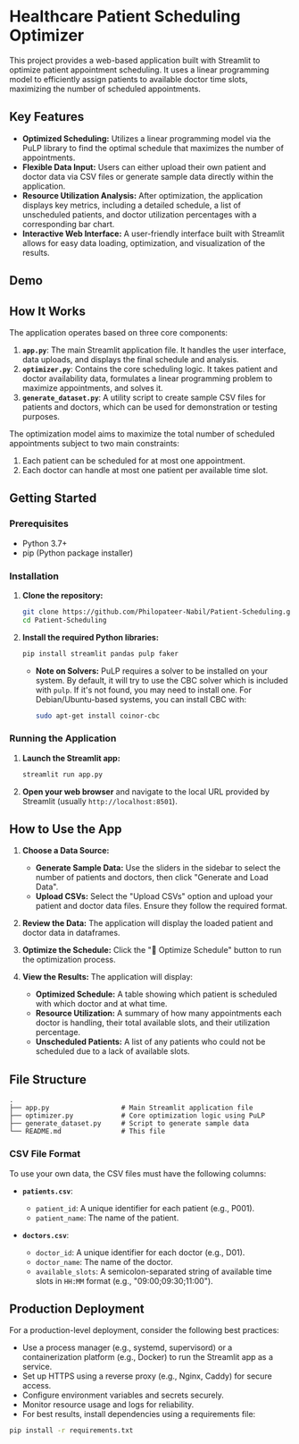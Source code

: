# Healthcare Patient Scheduling Optimizer

This project provides a web-based application built with Streamlit to optimize patient appointment scheduling. It uses a linear programming model to efficiently assign patients to available doctor time slots, maximizing the number of scheduled appointments.

## Key Features

  * **Optimized Scheduling:** Utilizes a linear programming model via the PuLP library to find the optimal schedule that maximizes the number of appointments.
  * **Flexible Data Input:** Users can either upload their own patient and doctor data via CSV files or generate sample data directly within the application.
  * **Resource Utilization Analysis:** After optimization, the application displays key metrics, including a detailed schedule, a list of unscheduled patients, and doctor utilization percentages with a corresponding bar chart.
  * **Interactive Web Interface:** A user-friendly interface built with Streamlit allows for easy data loading, optimization, and visualization of the results.

## Demo

## How It Works

The application operates based on three core components:

1.  **`app.py`**: The main Streamlit application file. It handles the user interface, data uploads, and displays the final schedule and analysis.
2.  **`optimizer.py`**: Contains the core scheduling logic. It takes patient and doctor availability data, formulates a linear programming problem to maximize appointments, and solves it.
3.  **`generate_dataset.py`**: A utility script to create sample CSV files for patients and doctors, which can be used for demonstration or testing purposes.

The optimization model aims to maximize the total number of scheduled appointments subject to two main constraints:

1.  Each patient can be scheduled for at most one appointment.
2.  Each doctor can handle at most one patient per available time slot.

## Getting Started

### Prerequisites

  * Python 3.7+
  * pip (Python package installer)

### Installation

1.  **Clone the repository:**

    ```bash
    git clone https://github.com/Philopateer-Nabil/Patient-Scheduling.git
    cd Patient-Scheduling
    ```

2.  **Install the required Python libraries:**

    ```bash
    pip install streamlit pandas pulp faker
    ```

      * **Note on Solvers:** PuLP requires a solver to be installed on your system. By default, it will try to use the CBC solver which is included with `pulp`. If it's not found, you may need to install one. For Debian/Ubuntu-based systems, you can install CBC with:
        ```bash
        sudo apt-get install coinor-cbc
        ```

### Running the Application

1.  **Launch the Streamlit app:**

    ```bash
    streamlit run app.py
    ```

2.  **Open your web browser** and navigate to the local URL provided by Streamlit (usually `http://localhost:8501`).

## How to Use the App

1.  **Choose a Data Source:**

      * **Generate Sample Data:** Use the sliders in the sidebar to select the number of patients and doctors, then click "Generate and Load Data".
      * **Upload CSVs:** Select the "Upload CSVs" option and upload your patient and doctor data files. Ensure they follow the required format.

2.  **Review the Data:** The application will display the loaded patient and doctor data in dataframes.

3.  **Optimize the Schedule:** Click the "🚀 Optimize Schedule" button to run the optimization process.

4.  **View the Results:** The application will display:

      * **Optimized Schedule:** A table showing which patient is scheduled with which doctor and at what time.
      * **Resource Utilization:** A summary of how many appointments each doctor is handling, their total available slots, and their utilization percentage.
      * **Unscheduled Patients:** A list of any patients who could not be scheduled due to a lack of available slots.

## File Structure

```
.
├── app.py                  # Main Streamlit application file
├── optimizer.py            # Core optimization logic using PuLP
├── generate_dataset.py     # Script to generate sample data
└── README.md               # This file
```

### CSV File Format

To use your own data, the CSV files must have the following columns:

  * **`patients.csv`**:

      * `patient_id`: A unique identifier for each patient (e.g., P001).
      * `patient_name`: The name of the patient.

  * **`doctors.csv`**:

      * `doctor_id`: A unique identifier for each doctor (e.g., D01).
      * `doctor_name`: The name of the doctor.
      * `available_slots`: A semicolon-separated string of available time slots in `HH:MM` format (e.g., "09:00;09:30;11:00").

## Production Deployment

For a production-level deployment, consider the following best practices:

- Use a process manager (e.g., systemd, supervisord) or a containerization platform (e.g., Docker) to run the Streamlit app as a service.
- Set up HTTPS using a reverse proxy (e.g., Nginx, Caddy) for secure access.
- Configure environment variables and secrets securely.
- Monitor resource usage and logs for reliability.
- For best results, install dependencies using a requirements file:

```bash
pip install -r requirements.txt
```

